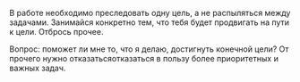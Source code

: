 В работе необходимо преследовать одну цель, а не распыляться между задачами. Занимайся конкретно тем, что тебя будет продвигать на пути к цели. Отбрось прочее. 

Вопрос: поможет ли мне то, что я делаю, достигнуть конечной цели? От прочего нужно отказатьсяотказаться в пользу более приоритетных и важных задач. 